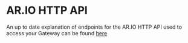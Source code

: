 # AR.IO HTTP API

An up to date explanation of endpoints for the AR.IO HTTP API used to access your Gateway can be found [here](https://ar-io.dev/api-docs/)